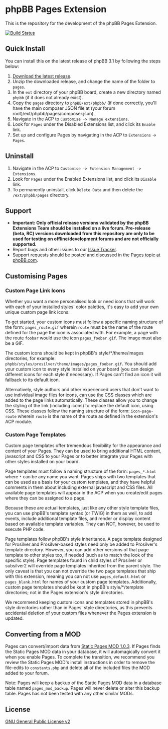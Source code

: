 # phpBB Pages Extension

This is the repository for the development of the phpBB Pages Extension.

[![Build Status](https://travis-ci.org/phpbb-extensions/pages.png)](https://travis-ci.org/phpbb-extensions/pages)

## Quick Install
You can install this on the latest release of phpBB 3.1 by following the steps below:

1. [Download the latest release](https://github.com/phpbb-extensions/pages/releases).
2. Unzip the downloaded release, and change the name of the folder to `pages`.
3. In the `ext` directory of your phpBB board, create a new directory named `phpbb` (if it does not already exist).
4. Copy the `pages` directory to `phpBB/ext/phpbb/` (if done correctly, you'll have the main composer JSON file at (your forum root)/ext/phpbb/pages/composer.json).
5. Navigate in the ACP to `Customise -> Manage extensions`.
6. Look for `Pages` under the Disabled Extensions list, and click its `Enable` link.
7. Set up and configure Pages by navigating in the ACP to `Extensions` -> `Pages`.

## Uninstall

1. Navigate in the ACP to `Customise -> Extension Management -> Extensions`.
2. Look for `Pages` under the Enabled Extensions list, and click its `Disable` link.
3. To permanently uninstall, click `Delete Data` and then delete the `/ext/phpbb/pages` directory.

## Support

* **Important: Only official release versions validated by the phpBB Extensions Team should be installed on a live forum. Pre-release (beta, RC) versions downloaded from this repository are only to be used for testing on offline/development forums and are not officially supported.**
* Report bugs and other issues to our [Issue Tracker](https://github.com/phpbb-extensions/pages/issues).
* Support requests should be posted and discussed in the [Pages topic at phpBB.com](https://www.phpbb.com/customise/db/extension/pages/support).

## Customising Pages

### Custom Page Link Icons

Whether you want a more personalised look or need icons that will work with each of your installed styles' color palettes, it's easy to add your own unique custom page link icons.

To get started, your custom icons must follow a specific naming structure of the form: `pages_route.gif` wherein `route` must be the name of the route defined for the page the icon is associated with. For example, a page with the route `foobar` would use the icon `pages_foobar.gif`. The image must also be a GIF.

The custom icons should be kept in phpBB's style/*/theme/images directories, for example: `phpbb/styles/prosilver/theme/images/pages_foobar.gif`. You should add your custom icon to every style installed on your board (you can design different icons for each style if necessary). If Pages can't find an icon it will fallback to its default icon.

Alternatively, style authors and other experienced users that don't want to use individual image files for icons, can use the CSS classes which are added to the page links automatically. These classes allow you to change the styling of the link (including icons) to replace the default icon, using CSS. These classes follow the naming structure of the form: `icon-page-route` wherein `route` is the name of the route as defined in the extension's ACP module.

### Custom Page Templates

Custom page templates offer tremendous flexibility for the appearance and content of your Pages. They can be used to bring additional HTML content, javascript and CSS to your Pages or to better integrate your Pages with other styles installed on your board.

Page templates must follow a naming structure of the form: `pages_*.html` where `*` can be any name you want. Pages ships with two templates that can be used as a basis for your custom templates, and they have helpful comments in them about including external javascript and CSS files. All available page templates will appear in the ACP when you create/edit pages where they can be assigned to a page.

Because these are actual templates, just like any other style template files, you can use phpBB's template syntax (or TWIG) in them as well, to add events, include additional template files, and render or display content based on available template variables. They can NOT, however, be used to execute PHP code.

Page templates follow phpBB's style inheritance. A page template designed for Prosilver and Prosilver-based styles need only be added to Prosilver's template directory. However, you can add other versions of that page template to other styles too, if needed (such as to match the look of the specific style). Page templates found in child styles of Prosilver or subsilver2 will override page templates inherited from the parent style. The only caveat is that you can not override the two page templates that ship with this extension, meaning you can not use `pages_default.html` or `pages_blank.html` for names of your custom page templates. Additionally, custom page templates should be kept in phpBB's style/*/template directories; not in the Pages extension's style directories.

We recommend keeping custom icons and templates stored in phpBB's style directories rather than in Pages' style directories, as this prevents accidental deletion of your custom files whenever the Pages extension is updated.

## Converting from a MOD

Pages can convert/import data from [Static Pages MOD 1.0.3](https://www.phpbb.com/customise/db/mod/static_pages). If Pages finds the Static Pages MOD data in your database, it will automagically convert it when you enable Pages. To complete the transition, we recommend you review the Static Pages MOD's install instructions in order to remove the file-edits to `constants.php` and delete all of the included files the MOD added to your forum.

Note: Pages will keep a backup of the Static Pages MOD data in a database table named `pages_mod_backup`. Pages will never delete or alter this backup table. Pages has not been tested with any other similar MODs.

## License
[GNU General Public License v2](http://opensource.org/licenses/GPL-2.0)
